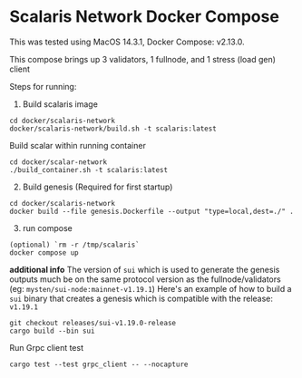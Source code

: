# Scalaris Network Docker Compose

This was tested using MacOS 14.3.1, Docker Compose: v2.13.0.

This compose brings up 3 validators, 1 fullnode, and 1 stress (load gen) client

Steps for running:

1. Build scalaris image

```
cd docker/scalaris-network
docker/scalaris-network/build.sh -t scalaris:latest
```

Build scalar within running container

```
cd docker/scalar-network
./build_container.sh -t scalaris:latest

```

2. Build genesis (Required for first startup)

```
cd docker/scalaris-network
docker build --file genesis.Dockerfile --output "type=local,dest=./" .
```

3. run compose

```
(optional) `rm -r /tmp/scalaris`
docker compose up
```

**additional info**
The version of `sui` which is used to generate the genesis outputs much be on the same protocol version as the fullnode/validators (eg: `mysten/sui-node:mainnet-v1.19.1`)
Here's an example of how to build a `sui` binary that creates a genesis which is compatible with the release: `v1.19.1`

```
git checkout releases/sui-v1.19.0-release
cargo build --bin sui
```

Run Grpc client test

```
cargo test --test grpc_client -- --nocapture
```
